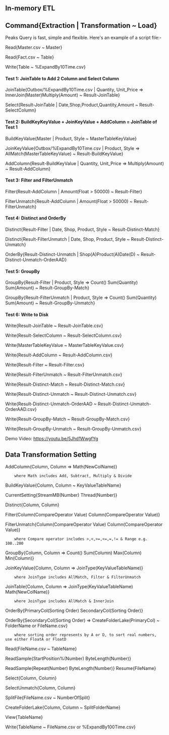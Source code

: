 ## In-memory ETL 
## Command{Extraction | Transformation ~ Load}    

Peaks Query is fast, simple and flexible. Here's an example of a script file:-

Read{Master.csv ~ Master} 

Read{Fact.csv ~ Table}

Write{Table ~ %ExpandBy10Time.csv}

#### Test 1: JoinTable to Add 2 Column and Select Column
JoinTable{Outbox/%ExpandBy10Time.csv | Quantity, Unit_Price => InnerJoin(Master)Multiply(Amount) ~ Result-JoinTable}

Select{Result-JoinTable | Date,Shop,Product,Quantity,Amount ~ Result-SelectColumn}

#### Test 2: BuildKeyKeyValue + JoinKeyValue + AddColumn = JoinTable of Test 1
BuildKeyValue{Master | Product, Style ~ MasterTableKeyValue}

JoinKeyValue{Outbox/%ExpandBy10Time.csv | Product, Style => AllMatch(MasterTableKeyValue) ~ Result-BuildKeyValue}

AddColumn{Result-BuildKeyValue | Quantity, Unit_Price => Multiply(Amount) ~ Result-AddColumn}

#### Test 3: Filter and FilterUnmatch
Filter{Result-AddColumn | Amount(Float > 50000) ~ Result-Filter}

FilterUnmatch{Result-AddColumn | Amount(Float > 50000) ~ Result-FilterUnmatch}


#### Test 4: Distinct and OrderBy
Distinct{Result-Filter | Date, Shop, Product, Style ~ Result-Distinct-Match}

Distinct{Result-FilterUnmatch |  Date, Shop, Product, Style ~ Result-Distinct-Unmatch}

OrderBy{Result-Distinct-Unmatch | Shop(A)Product(A)Date(D) ~ Result-Distinct-Unmatch-OrderAAD}


#### Test 5: GroupBy 
GroupBy{Result-Filter | Product, Style => Count() Sum(Quantity) Sum(Amount) ~ Result-GroupBy-Match}

GroupBy{Result-FilterUnmatch | Product, Style => Count() Sum(Quantity) Sum(Amount) ~ Result-GroupBy-Unmatch}

#### Test 6: Write to Disk
Write{Result-JoinTable ~ Result-JoinTable.csv}

Write{Result-SelectColumn ~ Result-SelectColumn.csv}

Write{MasterTableKeyValue ~ MasterTableKeyValue.csv}

Write{Result-AddColumn ~ Result-AddColumn.csv}

Write{Result-Filter ~ Result-Filter.csv}

Write{Result-FilterUnmatch ~ Result-FilterUnmatch.csv}

Write{Result-Distinct-Match ~ Result-Distinct-Match.csv}

Write{Result-Distinct-Unmatch ~ Result-Distinct-Unmatch.csv}

Write{Result-Distinct-Unmatch-OrderAAD ~ Result-Distinct-Unmatch-OrderAAD.csv}

Write{Result-GroupBy-Match ~ Result-GroupBy-Match.csv}

Write{Result-GroupBy-Unmatch ~ Result-GroupBy-Unmatch.csv}

Demo Video: https://youtu.be/5Jhd1WwgfYg


## Data Transformation Setting

   AddColumn{Column, Column => Math(NewColName)} 
   
        where Math includes Add, Subtract, Multiply & Divide
    
   BuildKeyValue{Column, Column ~ KeyValueTableName}
   
   CurrentSetting{StreamMB(Number) Thread(Number)}
  
   Distinct{Column, Column}
 
   Filter{Column(CompareOperator Value) Column(CompareOperator Value)}
 
   FilterUnmatch{Column(CompareOperator Value) Column(CompareOperator Value)}

        where Compare operator includes >,<,>=,<=,=,!= & Range e.g. 100..200
   
   GroupBy{Column, Column => Count() Sum(Column) Max(Column) Min(Column)}
   
   JoinKeyValue{Column, Column => JoinType(KeyValueTableName)} 
        
        where JoinType includes AllMatch, Filter & FilterUnmatch
   
   JoinTable{Column, Column => JoinType(KeyValueTableName) Math(NewColName)}

        where JoinType includes AllMatch & InnerJoin
   
   OrderBy{PrimaryCol(Sorting Order) SecondaryCol(Sorting Order)}       
  
   OrderBy{SecondaryCol(Sorting Order) => CreateFolderLake(PrimaryCol) ~ FolderName or FileName.csv}

        where sorting order represents by A or D, to sort real numbers, use either FloatA or FloatD
 
   Read{FileName.csv ~ TableName}
   
   ReadSample{StartPosition%(Number) ByteLength(Number)}
   
   ReadSample{Repeat(Number) ByteLength(Number)}
   Resume{FileName}
   
   Select{Column, Column}
   
   SelectUnmatch{Column, Column}
   
   SplitFile{FileName.csv ~ NumberOfSplit}
   
   CreateFolderLake{Column, Column ~ SplitFolderName}
   
   View{TableName}

   Write{TableName ~ FileName.csv or %ExpandBy100Time.csv} 
